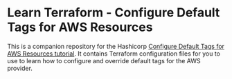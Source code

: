 # Learn Terraform - Configure Default Tags for AWS Resources

This is a companion repository for the Hashicorp [Configure Default Tags for AWS
Resources
tutorial](https://developer.hashicorp.com/terraform/tutorials/aws/aws-default-tags). It contains Terraform
configuration files for you to use to learn how to configure and override
default tags for the AWS provider.
